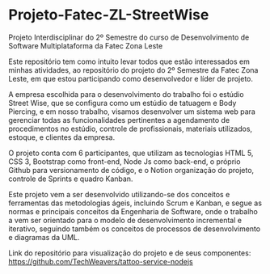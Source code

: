 # Projeto-Fatec-ZL-StreetWise
Projeto Interdisciplinar do 2º Semestre do curso de Desenvolvimento de Software Multiplataforma da Fatec Zona Leste

Este repositório tem como intuito levar todos que estão interessados em minhas atividades, ao repositório do projeto do 2º Semestre da Fatec Zona Leste, em que estou participando como desenvolvedor e líder de projeto.

A empresa escolhida para o desenvolvimento do trabalho foi o estúdio Street Wise, que se configura como um estúdio de tatuagem e Body Piercing, e em nosso trabalho, visamos desenvolver um sistema web para gerenciar todas as funcionalidades pertinentes a agendamento de procedimentos no estúdio, controle de profissionais, materiais utilizados, estoque, e clientes da empresa.

O projeto conta com 6 participantes, que utilizam as tecnologias HTML 5, CSS 3, Bootstrap como front-end, Node Js como back-end,  o próprio Github para versionamento de código, e o Notion organização do projeto, controle de Sprints e quadro Kanban.

Este projeto vem a ser desenvolvido utilizando-se dos conceitos e ferramentas das metodologias ágeis, incluindo Scrum e Kanban, e segue as normas e principais conceitos da Engenharia de Software, onde o trabalho a vem ser orientado para o modelo de desenvolvimento incremental e iterativo, seguindo também os conceitos de processos de desenvolvimento e diagramas da UML.

Link do repositório para visualização do projeto e de seus componentes: https://github.com/TechWeavers/tattoo-service-nodejs
